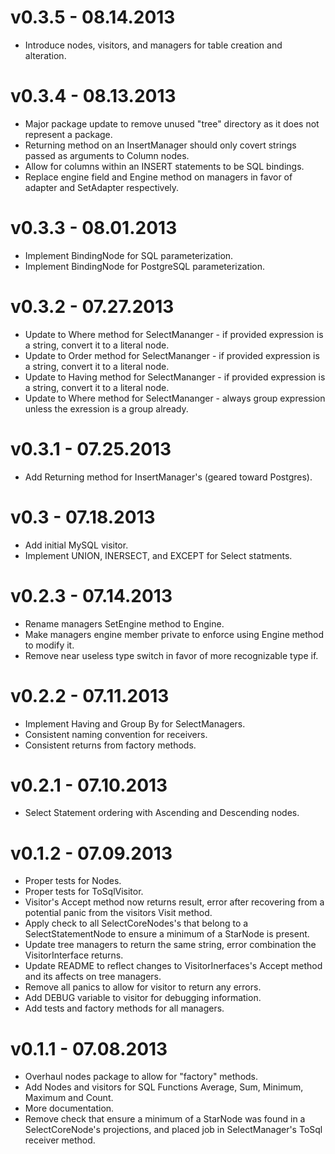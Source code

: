 # v0.3.5 - 08.14.2013
* Introduce nodes, visitors, and managers for table creation and alteration.

# v0.3.4 - 08.13.2013
* Major package update to remove unused "tree" directory as it does not represent a package.
* Returning method on an InsertManager should only covert strings passed as arguments to Column nodes.
* Allow for columns within an INSERT statements to be SQL bindings.
* Replace engine field and Engine method on managers in favor of adapter and SetAdapter respectively.

# v0.3.3 - 08.01.2013
* Implement BindingNode for SQL parameterization.
* Implement BindingNode for PostgreSQL parameterization.

# v0.3.2 - 07.27.2013
* Update to Where method for SelectMananger - if provided expression is a string, convert it to a literal node.
* Update to Order method for SelectMananger - if provided expression is a string, convert it to a literal node.
* Update to Having method for SelectMananger - if provided expression is a string, convert it to a literal node.
* Update to Where method for SelectMananger - always group expression unless the exression is a group already.

# v0.3.1 - 07.25.2013
* Add Returning method for InsertManager's (geared toward Postgres).

# v0.3 - 07.18.2013
* Add initial MySQL visitor.
* Implement UNION, INERSECT, and EXCEPT for Select statments.

# v0.2.3 - 07.14.2013
* Rename managers SetEngine method to Engine.
* Make managers engine member private to enforce using Engine method to modify it.
* Remove near useless type switch in favor of more recognizable type if.

# v0.2.2 - 07.11.2013
* Implement Having and Group By for SelectManagers.
* Consistent naming convention for receivers.
* Consistent returns from factory methods.

# v0.2.1 - 07.10.2013
* Select Statement ordering with Ascending and Descending nodes.

# v0.1.2 - 07.09.2013
* Proper tests for Nodes.
* Proper tests for ToSqlVisitor.
* Visitor's Accept method now returns result, error after recovering from a potential panic from the visitors Visit method.
* Apply check to all SelectCoreNodes's that belong to a SelectStatementNode to ensure a minimum of a StarNode is present.
* Update tree managers to return the same string, error combination the VisitorInterface returns.
* Update README to reflect changes to VisitorInerfaces's Accept method and its affects on tree managers.
* Remove all panics to allow for visitor to return any errors.
* Add DEBUG variable to visitor for debugging information.
* Add tests and factory methods for all managers.

# v0.1.1 - 07.08.2013
* Overhaul nodes package to allow for "factory" methods.
* Add Nodes and visitors for SQL Functions Average, Sum, Minimum, Maximum and Count.
* More documentation.
* Remove check that ensure a minimum of a StarNode was found in a SelectCoreNode's projections, and placed job in SelectManager's ToSql receiver method.

